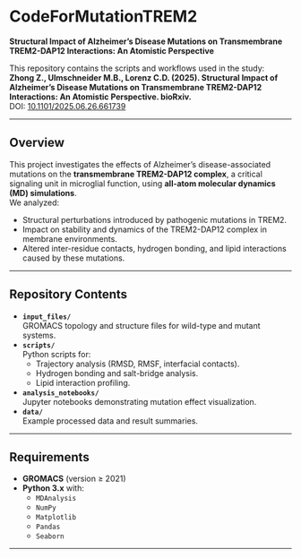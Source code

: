 # CodeForMutationTREM2
**Structural Impact of Alzheimer’s Disease Mutations on Transmembrane TREM2-DAP12 Interactions: An Atomistic Perspective**

This repository contains the scripts and workflows used in the study:  
**Zhong Z., Ulmschneider M.B., Lorenz C.D. (2025). Structural Impact of Alzheimer’s Disease Mutations on Transmembrane TREM2-DAP12 Interactions: An Atomistic Perspective. bioRxiv.**  
DOI: [10.1101/2025.06.26.661739](https://www.biorxiv.org/content/10.1101/2025.06.26.661739v1)

---

## Overview
This project investigates the effects of Alzheimer’s disease-associated mutations on the **transmembrane TREM2-DAP12 complex**, a critical signaling unit in microglial function, using **all-atom molecular dynamics (MD) simulations**.  
We analyzed:
- Structural perturbations introduced by pathogenic mutations in TREM2.
- Impact on stability and dynamics of the TREM2-DAP12 complex in membrane environments.
- Altered inter-residue contacts, hydrogen bonding, and lipid interactions caused by these mutations.

---

## Repository Contents
- **`input_files/`**  
  GROMACS topology and structure files for wild-type and mutant systems.
- **`scripts/`**  
  Python scripts for:
  - Trajectory analysis (RMSD, RMSF, interfacial contacts).
  - Hydrogen bonding and salt-bridge analysis.
  - Lipid interaction profiling.
- **`analysis_notebooks/`**  
  Jupyter notebooks demonstrating mutation effect visualization.
- **`data/`**  
  Example processed data and result summaries.

---

## Requirements
- **GROMACS** (version ≥ 2021)
- **Python 3.x** with:
  - `MDAnalysis`
  - `NumPy`
  - `Matplotlib`
  - `Pandas`
  - `Seaborn`

---
